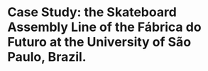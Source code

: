 # Case Study: the Skateboard Assembly Line of the Fábrica do Futuro at the University of São Paulo, Brazil.
